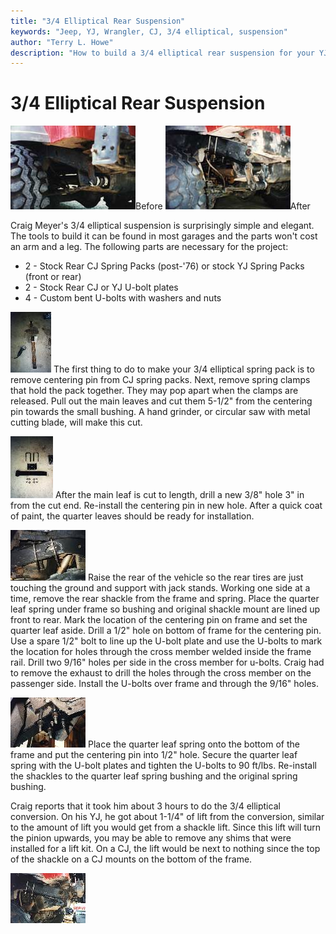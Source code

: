 ```yaml
---
title: "3/4 Elliptical Rear Suspension"
keywords: "Jeep, YJ, Wrangler, CJ, 3/4 elliptical, suspension"
author: "Terry L. Howe"
description: "How to build a 3/4 elliptical rear suspension for your YJ or CJ.  Craig Meyer's 3/4 elliptical rear suspension is simple, elegant, and inexpensive."
---
```

# 3/4 Elliptical Rear Suspension

[![Before](/images/suspension/ellip7_.jpg)](/images/suspension/ellip7.jpg)Before [![After](/images/suspension/ellip6_.jpg)](/images/suspension/ellip6.jpg)After

Craig Meyer's 3/4 elliptical suspension is surprisingly simple and elegant. The tools to build it can be found in most garages and the parts won't cost an arm and a leg. The following parts are necessary for the project: 

  * 2 - Stock Rear CJ Spring Packs (post-'76) or stock YJ Spring Packs (front or rear)
  * 2 - Stock Rear CJ or YJ U-bolt plates
  * 4 - Custom bent U-bolts with washers and nuts

[![Step 3](/images/suspension/ellip1_.jpg)](/images/suspension/ellip1.jpg) The first thing to do to make your 3/4 elliptical spring pack is to remove centering pin from CJ spring packs. Next, remove spring clamps that hold the pack together. They may pop apart when the clamps are released. Pull out the main leaves and cut them 5-1/2" from the centering pin towards the small bushing. A hand grinder, or circular saw with metal cutting blade, will make this cut. 

[![Step 5](/images/suspension/ellip2_.jpg)](/images/suspension/ellip2.jpg) After the main leaf is cut to length, drill a new 3/8" hole 3" in from the cut end. Re-install the centering pin in new hole. After a quick coat of paint, the quarter leaves should be ready for installation. 

[![Step 13](/images/suspension/ellip3_.jpg)](/images/suspension/ellip3.jpg) Raise the rear of the vehicle so the rear tires are just touching the ground and support with jack stands. Working one side at a time, remove the rear shackle from the frame and spring. Place the quarter leaf spring under frame so bushing and original shackle mount are lined up front to rear. Mark the location of the centering pin on frame and set the quarter leaf aside. Drill a 1/2" hole on bottom of frame for the centering pin. Use a spare 1/2" bolt to line up the U-bolt plate and use the U-bolts to mark the location for holes through the cross member welded inside the frame rail. Drill two 9/16" holes per side in the cross member for u-bolts. Craig had to remove the exhaust to drill the holes through the cross member on the passenger side. Install the U-bolts over frame and through the 9/16" holes. 

[![Step 15a](/images/suspension/ellip4_.jpg)](/images/suspension/ellip4.jpg) Place the quarter leaf spring onto the bottom of the frame and put the centering pin into 1/2" hole. Secure the quarter leaf spring with the U-bolt plates and tighten the U-bolts to 90 ft/lbs. Re-install the shackles to the quarter leaf spring bushing and the original spring bushing. 

Craig reports that it took him about 3 hours to do the 3/4 elliptical conversion. On his YJ, he got about 1-1/4" of lift from the conversion, similar to the amount of lift you would get from a shackle lift. Since this lift will turn the pinion upwards, you may be able to remove any shims that were installed for a lift kit. On a CJ, the lift would be next to nothing since the top of the shackle on a CJ mounts on the bottom of the frame. 

[![Step 15b](/images/suspension/ellip5_.jpg)](/images/suspension/ellip5.jpg)